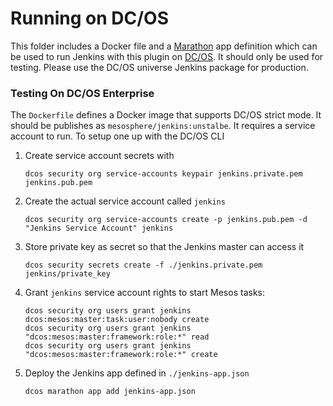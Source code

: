 # Running on DC/OS

This folder includes a Docker file and a [Marathon](https://mesosphere.github.io/marathon/) app 
definition which can be used to run Jenkins with this plugin on [DC/OS](https://dcos.io/). It should
only be used for testing. Please use the DC/OS universe Jenkins package for production. 

### Testing On DC/OS Enterprise

The `Dockerfile` defines a Docker image that supports DC/OS strict mode. It should be publishes as
`mesosphere/jenkins:unstalbe`. It requires a service account to run. To setup one up with the DC/OS CLI

1. Create service account secrets with
   ```
   dcos security org service-accounts keypair jenkins.private.pem jenkins.pub.pem
   ```
2. Create the actual service account called `jenkins`
   ```
   dcos security org service-accounts create -p jenkins.pub.pem -d "Jenkins Service Account" jenkins 
   ```
3. Store private key as secret so that the Jenkins master can access it
   ```
   dcos security secrets create -f ./jenkins.private.pem jenkins/private_key
   ```
4. Grant `jenkins` service account rights to start Mesos tasks:
   ```
   dcos security org users grant jenkins dcos:mesos:master:task:user:nobody create
   dcos security org users grant jenkins "dcos:mesos:master:framework:role:*" read
   dcos security org users grant jenkins "dcos:mesos:master:framework:role:*" create
   ```
5. Deploy the Jenkins app defined in `./jenkins-app.json`
   ```
   dcos marathon app add jenkins-app.json
   ```

